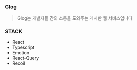 ### <p>**Glog**</p>
> Glog는 개발자들 간의 소통을 도와주는 게시판 웹 서비스입니다


### **STACK**
- React
- Typescript
- Emotion
- React-Query
- Recoil






